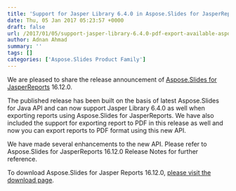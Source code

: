 ```yaml
---
title: 'Support for Jasper Library 6.4.0 in Aspose.Slides for JasperReports 16.12.0'
date: Thu, 05 Jan 2017 05:23:57 +0000
draft: false
url: /2017/01/05/support-jasper-library-6.4.0-pdf-export-available-aspose.slides-jasperreports-16.12.0/
author: Adnan Ahmad
summary: ''
tags: []
categories: ['Aspose.Slides Product Family']
---
```


We are pleased to share the release announcement of [Aspose.Slides for JasperReports][1] 16.12.0.

The published release has been built on the basis of latest Aspose.Slides for Java API and can now support Jasper Library 6.4.0 as well when exporting reports using Aspose.Slides for JasperReports. We have also included the support for exporting report to PDF in this release as well and now you can export reports to PDF format using this new API.

We have made several enhancements to the new API. Please refer to Aspose.Slides for JasperReports 16.12.0 Release Notes for further reference.

To download Aspose.Slides for Jasper Reports 16.12.0, [please visit the download page][2].




[1]: https://products.aspose.com/slides/jasperreports
[2]: http://downloads.aspose.com/slides/jasperreport




